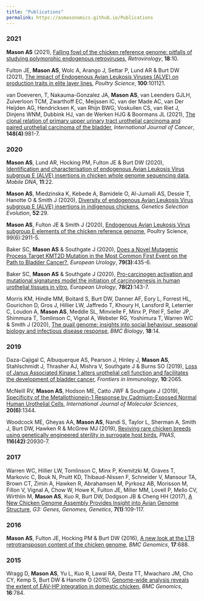 ```yaml
---
title: "Publications"
permalink: https://asmasonomics.github.io/Publications
---
```


### 2021
**Mason AS** (2021), [Falling fowl of the chicken reference genome: pitfalls of studying polymorphic endogenous retroviruses](https://doi.org/10.1186/s12977-021-00555-3), *Retrovirology*, **18**:10.

Fulton JE, **Mason AS**, Wolc A, Arango J, Settar P, Lund AR & Burt DW (2021), [The impact of Endogenous Avian Leukosis Viruses (ALVE) on production traits in elite layer lines](https://doi.org/10.1016/j.psj.2021.101121), *Poultry Science*, **100**:101121. 

van Doeveren, T, Nakauma-Gonzalez JA, **Mason AS**, van Leenders GJLH, Zuiverloon TCM, Zwarthoff EC, Meijssen IC, van der Made AC, van Der Heijden AG, Hendricksen K, van Rhijn BWG, Voskuilen CS, van Riet J, Dinjens WNM, Dubbink HJ, van de Werken HJG & Boormans JL (2021), [The clonal relation of primary upper urinary tract urothelial carcinoma and paired urothelial carcinoma of the bladder](https://doi.org/10.1002/ijc.33327), *International Journal of Cancer*, **148(4)**:981-7.

### 2020
**Mason AS**, Lund AR, Hocking PM, Fulton JE & Burt DW (2020), [Identification and characterisation of endogenous Avian Leukosis Virus subgroup E (ALVE) insertions in chicken whole genome sequencing data](https://doi.org/10.1186/s13100-020-00216-w), *Mobile DNA*, **11**:22.

**Mason AS**, Miedzinska K, Kebede A, Bamidele O, Al-Jumaili AS, Dessie T, Hanotte O & Smith J (2020), [Diversity of endogenous Avian Leukosis Virus subgroup E (ALVE) insertions in indigenous chickens](https://doi.org/10.1186/s12711-020-00548-4), *Genetics Selection Evolution*, **52**:29.

**Mason AS**, Fulton JE & Smith J (2020), [Endogenous Avian Leukosis Virus subgroup E elements of the chicken reference genome](https://doi.org/10.1016/j.psj.2019.12.074), Poultry Science, 99(6):2911-5.

Baker SC, **Mason AS** & Southgate J (2020), [Does a Novel Mutagenic Process Target KMT2D Mutation in the Most Common First Event on the Path to Bladder Cancer?](https://doi.org/10.1016/j.eururo.2020.11.008), *European Urology*, **79(3)**:435-6.

Baker SC, **Mason AS** & Southgate J (2020), [Pro-carcinogen activation and mutational signatures model the initiation of carcinogenesis in human urothelial tissues in vitro](https://doi.org/10.1016/j.eururo.2020.03.049), *European Urology*, **78(2)**:143-7.

Morris KM, Hindle MM, Boitard S, Burt DW, Danner AF, Eory L, Forrest HL, Gourichon D, Gros J, Hillier LW, Jaffredo T, Khoury H, Lansford R, Leterrier C, Loudon A, **Mason AS**, Meddle SL, Minvielle F, Minx P, Pitel F, Seiler JP, Shimmura T, Tomlinson C, Vignal A, Webster RG, Yoshimura T, Warren WC & Smith J (2020), [The quail genome: insights into social behaviour, seasonal biology and infectious disease response](https://doi.org/10.1186/s12915-020-0743-4), *BMC Biology*, **18**:14.

### 2019
Daza-Cajigal C, Albuquerque AS, Pearson J, Hinley J, **Mason AS**, Stahlschmidt J, Thrasher AJ, Mishra V, Southgate J & Burns SO (2019), [Loss of Janus Associated Kinase 1 alters urothelial cell function and facilitates the development of bladder cancer](https://doi.org/10.3389/fimmu.2019.02065), *Frontiers in Immunology*, **10**:2065.

McNeill RV, **Mason AS**, Hodson ME, Catto JWF & Southgate J (2019), [Specificity of the Metallothionein-1 Response by Cadmium-Exposed Normal Human Urothelial Cells](https://doi.org/10.3390/ijms20061344), *International Journal of Molecular Sciences*, **20(6)**:1344.

Woodcock ME, Gheyas AA, **Mason AS**, Nandi S, Taylor L, Sherman A, Smith J, Burt DW, Hawken R & McGrew MJ (2019), [Reviving rare chicken breeds using genetically engineered sterility in surrogate host birds](https://doi.org/10.1073/pnas.1906316116), *PNAS*, **116(42)**:20930-7.

### 2017
Warren WC, Hillier LW, Tomlinson C, Minx P, Kremitzki M, Graves T, Markovic C, Bouk N, Pruitt KD, Thibaud-Nissen F, Schneider V, Mansour TA, Brown CT, Zimin A, Hawken R, Abrahamsen M, Pyrkosz AB, Morisson M, Fillon V, Vignal A, Chow W, Howe K, Fulton JE, Miller MM, Lovell P, Mello CV, Wirthlin M, **Mason AS**, Kuo R, Burt DW, Dodgson JB & Cheng HH (2017), [A New Chicken Genome Assembly Provides Insight into Avian Genome Structure](https://doi.org/10.1534/g3.116.035923), *G3: Genes, Genomes, Genetics*, **7(1)**:109-117.

### 2016
**Mason AS**, Fulton JE, Hocking PM & Burt DW (2016), [A new look at the LTR retrotransposon content of the chicken genome](https://doi.org/10.1186/s12864-016-3043-1), *BMC Genomics*, **17**:688.

### 2015
Wragg D, **Mason AS**, Yu L, Kuo R, Lawal RA, Desta TT, Mwacharo JM, Cho CY, Kemp S, Burt DW & Hanotte O (2015), [Genome-wide analysis reveals the extent of EAV-HP integration in domestic chicken](https://doi.org/10.1186/s12864-015-1954-x), *BMC Genomics*, **16**:784. 
